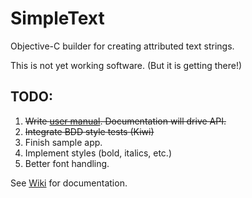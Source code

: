SimpleText
==========

Objective-C builder for creating attributed text strings.

This is not yet working software. (But it is getting there!)

## TODO:
 1. ~~Write [user manual](://github.com/sdunstan/SimpleText/wiki). Documentation will drive API.~~
 1. ~~Integrate BDD style tests (Kiwi)~~
 1. Finish sample app.
 1. Implement styles (bold, italics, etc.)
 1. Better font handling.

See [Wiki](://github.com/sdunstan/SimpleText/wiki) for documentation.
